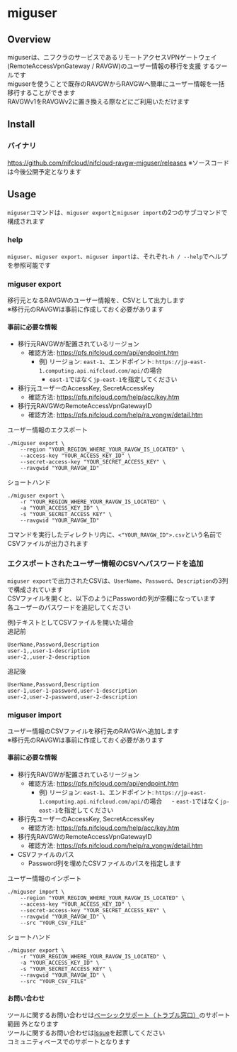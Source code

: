 # miguser

## Overview

miguserは、ニフクラのサービスであるリモートアクセスVPNゲートウェイ(RemoteAccessVpnGateway / RAVGW)のユーザー情報の移行を支援 するツールです  
miguserを使うことで既存のRAVGWからRAVGWへ簡単にユーザー情報を一括移行することができます  
RAVGWv1をRAVGWv2に置き換える際などにご利用いただけます

## Install

### バイナリ

https://github.com/nifcloud/nifcloud-ravgw-miguser/releases
※ソースコードは今後公開予定となります

## Usage

`miguser`コマンドは、`miguser export`と`miguser import`の2つのサブコマンドで構成されます

### help

`miguser`、`miguser export`、`miguser import`は、それぞれ`-h / --help`でヘルプを参照可能です

### miguser export

移行元となるRAVGWのユーザー情報を、CSVとして出力します  
※移行元のRAVGWは事前に作成しておく必要があります

#### 事前に必要な情報

- 移行元RAVGWが配置されているリージョン
  - 確認方法: https://pfs.nifcloud.com/api/endpoint.htm
    - 例) リージョン: `east-1`、エンドポイント: `https://jp-east-1.computing.api.nifcloud.com/api/`の場合
      - `east-1`ではなく`jp-east-1`を指定してください
- 移行元ユーザーのAccessKey, SecretAccessKey
  - 確認方法: https://pfs.nifcloud.com/help/acc/key.htm
- 移行元RAVGWのRemoteAccessVpnGatewayID
  - 確認方法: https://pfs.nifcloud.com/help/ra_vpngw/detail.htm

ユーザー情報のエクスポート

```
./miguser export \
    --region "YOUR_REGION_WHERE_YOUR_RAVGW_IS_LOCATED" \
    --access-key "YOUR_ACCESS_KEY_ID" \
    --secret-access-key "YOUR_SECRET_ACCESS_KEY" \
    --ravgwid "YOUR_RAVGW_ID"
```

ショートハンド

```
./miguser export \
    -r "YOUR_REGION_WHERE_YOUR_RAVGW_IS_LOCATED" \
    -a "YOUR_ACCESS_KEY_ID" \
    -s "YOUR_SECRET_ACCESS_KEY" \
    --ravgwid "YOUR_RAVGW_ID"
```

コマンドを実行したディレクトリ内に、`<"YOUR_RAVGW_ID">.csv`という名前でCSVファイルが出力されます

### エクスポートされたユーザー情報のCSVへパスワードを追加

`miguser export`で出力されたCSVは、`UserName`、`Password`、`Description`の3列で構成されています  
CSVファイルを開くと、以下のようにPasswordの列が空欄になっています  
各ユーザーのパスワードを追記してください

例)テキストとしてCSVファイルを開いた場合  
追記前

```
UserName,Password,Description
user-1,,user-1-description
user-2,,user-2-description
```

追記後

```
UserName,Password,Description
user-1,user-1-password,user-1-description
user-2,user-2-password,user-2-description
```

### miguser import

ユーザー情報のCSVファイルを移行先のRAVGWへ追加します  
※移行先のRAVGWは事前に作成しておく必要があります

#### 事前に必要な情報

- 移行先RAVGWが配置されているリージョン
  - 確認方法: https://pfs.nifcloud.com/api/endpoint.htm
    - 例) リージョン: `east-1`、エンドポイント: `https://jp-east-1.computing.api.nifcloud.com/api/`の場合
　    - `east-1`ではなく`jp-east-1`を指定してください
- 移行先ユーザーのAccessKey, SecretAccessKey
  - 確認方法: https://pfs.nifcloud.com/help/acc/key.htm
- 移行先RAVGWのRemoteAccessVpnGatewayID
  - 確認方法: https://pfs.nifcloud.com/help/ra_vpngw/detail.htm
- CSVファイルのパス
  - Password列を埋めたCSVファイルのパスを指定します

ユーザー情報のインポート

```
./miguser import \
    --region "YOUR_REGION_WHERE_YOUR_RAVGW_IS_LOCATED" \
    --access-key "YOUR_ACCESS_KEY_ID" \
    --secret-access-key "YOUR_SECRET_ACCESS_KEY" \
    --ravgwid "YOUR_RAVGW_ID" \
    --src "YOUR_CSV_FILE"
```

ショートハンド

```
./miguser export \
    -r "YOUR_REGION_WHERE_YOUR_RAVGW_IS_LOCATED" \
    -a "YOUR_ACCESS_KEY_ID" \
    -s "YOUR_SECRET_ACCESS_KEY" \
    --ravgwid "YOUR_RAVGW_ID" \
    --src "YOUR_CSV_FILE"
```
#### お問い合わせ

ツールに関するお問い合わせは[ベーシックサポート（トラブル窓口）](https://pfs.nifcloud.com/inquiry/support.htm)のサポート範囲 外となります  
ツールに関するお問い合わせは[Issue](https://github.com/nifcloud/nifcloud-ravgw-miguser/issues)を起票してください  
コミュニティベースでのサポートとなります  
